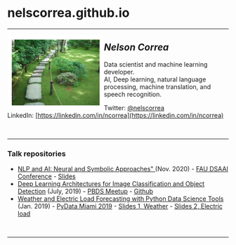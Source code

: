 # nelscorrea.github.io

<hr/>

<img src="./images/kyoto_sm.jpg" alt="Nelson Correa" width="200" align="left" style="border:10px solid white" />

## *Nelson Correa* 
Data scientist and machine learning developer. <br/>
AI, Deep learning, natural language processing, machine translation, and speech recognition. <br/>

Twitter: [@nelscorrea](https://twitter.com/nelscorrea) <br/>
LinkedIn: [https://linkedin.com/in/ncorrea](https://linkedin.com/in/ncorrea) <br/>

<br/> 
<hr/>

### Talk repositories
* [NLP and AI: Neural and Symbolic Approaches" ](./FAU_DSAAI2020/neurosymbolic) (Nov. 2020) - [FAU DSAAI Conference](https://www.fau.edu/data/schedule/2020/) - [Slides](./FAU_DSAAI_2020/neurosymbolic/DSAAI3-Correa-slides-14-NeuroSymbolic-NLP-AI.pdf)
* [Deep Learning Architectures for Image Classification and Object Detection](./PBDS_Meetup_2019) (July, 2019) -  [PBDS Meetup](https://www.meetup.com/Palm-Beach-Data-Meetup/events/262988444/) - [Github](https://github.com/nelscorrea/PBDS_Meetup_2019)
* [Weather and Electric Load Forecasting with Python Data Science Tools](./PyData_Miami_2019) (Jan. 2019) - [PyData Miami 2019](https://pydata.org/miami2019/schedule/) - [Slides 1, Weather](./PyDataMiami2019_WeatherForecasting-slides.pdf) - [Slides 2, Electric load](./PyDataMiami2019_ElectricLoadForecasting-slides.pdf)


<br/>
<hr/>
